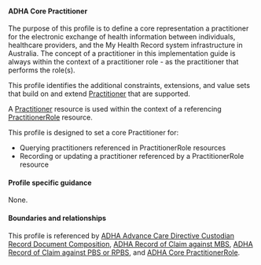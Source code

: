#### ADHA Core Practitioner
The purpose of this profile is to define a core representation a practitioner for the electronic exchange of health information between individuals, healthcare providers, and the My Health Record system infrastructure in Australia. The concept of a practitioner in this implementation guide is always within the context of a practitioner role - as the practitioner that performs the role(s). 

This profile identifies the additional constraints, extensions, and value sets that build on and extend [Practitioner](http://hl7.org/fhir/R4/practitioner.html) that are supported. 

A [Practitioner](http://hl7.org/fhir/R4/practitioner.html) resource is used within the context of a referencing [PractitionerRole](http://hl7.org/fhir/R4/practitionerrole.html) resource. 

This profile is designed to set a core Practitioner for:
* Querying practitioners referenced in PractitionerRole resources
* Recording or updating a practitioner referenced by a PractitionerRole resource

#### Profile specific guidance
None.

#### Boundaries and relationships
This profile is referenced by 
[ADHA Advance Care Directive Custodian Record Document Composition](StructureDefinition-dh-composition-acdcr-1.html), 
[ADHA Record of Claim against MBS](StructureDefinition-dh-explanationofbenefit-medicare-mbs-1.html), 
[ADHA Record of Claim against PBS or RPBS](StructureDefinition-dh-explanationofbenefit-medicare-pbs-1.html), and 
[ADHA Core PractitionerRole](StructureDefinition-dh-practitionerrole-core-1.html).